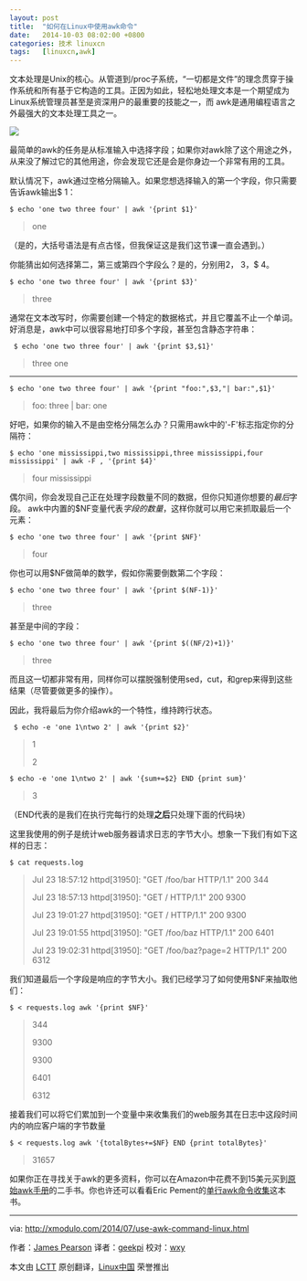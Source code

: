 ```yaml
---
layout: post
title:	"如何在Linux中使用awk命令"
date:	2014-10-03 08:02:00 +0800 
categories:	技术 linuxcn 
tags:	[linuxcn,awk]
---
```



文本处理是Unix的核心。从管道到/proc子系统，“一切都是文件”的理念贯穿于操作系统和所有基于它构造的工具。正因为如此，轻松地处理文本是一个期望成为Linux系统管理员甚至是资深用户的最重要的技能之一，而 awk是通用编程语言之外最强大的文本处理工具之一。


![](/Asserts/Images//attachment/album/201410/02/220752yr1mmmme1n8mt1n6.jpg)


最简单的awk的任务是从标准输入中选择字段；如果你对awk除了这个用途之外，从来没了解过它的其他用途，你会发现它还是会是你身边一个非常有用的工具。


默认情况下，awk通过空格分隔输入。如果您想选择输入的第一个字段，你只需要告诉awk输出$ 1：



```
$ echo 'one two three four' | awk '{print $1}'

```


> 
> one
> 
> 
> 


（是的，大括号语法是有点古怪，但我保证这是我们这节课一直会遇到。）


你能猜出如何选择第二，第三或第四个字段么？是的，分别用$2，$ 3，$ 4。



```
$ echo 'one two three four' | awk '{print $3}'

```


> 
> three
> 
> 
> 


通常在文本改写时，你需要创建一个特定的数据格式，并且它覆盖不止一个单词。好消息是，awk中可以很容易地打印多个字段，甚至包含静态字符串：



```
 $ echo 'one two three four' | awk '{print $3,$1}' 

```


> 
> three one
> 
> 
> 




---



```
$ echo 'one two three four' | awk '{print "foo:",$3,"| bar:",$1}' 

```


> 
> foo: three | bar: one
> 
> 
> 


好吧，如果你的输入不是由空格分隔怎么办？只需用awk中的'-F'标志指定你的分隔符：



```
$ echo 'one mississippi,two mississippi,three mississippi,four mississippi' | awk -F , '{print $4}' 

```


> 
> four mississippi
> 
> 
> 


偶尔间，你会发现自己正在处理字段数量不同的数据，但你只知道你想要的*最后*字段。 awk中内置的$NF变量代表*字段的数量*，这样你就可以用它来抓取最后一个元素：



```
$ echo 'one two three four' | awk '{print $NF}' 

```


> 
> four
> 
> 
> 


你也可以用$NF做简单的数学，假如你需要倒数第二个字段：



```
$ echo 'one two three four' | awk '{print $(NF-1)}' 

```


> 
> three
> 
> 
> 


甚至是中间的字段：



```
$ echo 'one two three four' | awk '{print $((NF/2)+1)}' 

```


> 
> three
> 
> 
> 


而且这一切都非常有用，同样你可以摆脱强制使用sed，cut，和grep来得到这些结果（尽管要做更多的操作）。


因此，我将最后为你介绍awk的一个特性，维持跨行状态。



```
 $ echo -e 'one 1\ntwo 2' | awk '{print $2}' 

```


> 
> 1
> 
> 
> 2
> 
> 
> 



```
$ echo -e 'one 1\ntwo 2' | awk '{sum+=$2} END {print sum}' 

```


> 
> 3
> 
> 
> 


（END代表的是我们在执行完每行的处理**之后**只处理下面的代码块）


这里我使用的例子是统计web服务器请求日志的字节大小。想象一下我们有如下这样的日志：



```
$ cat requests.log 

```


> 
> Jul 23 18:57:12 httpd[31950]: "GET /foo/bar HTTP/1.1" 200 344
> 
> 
> Jul 23 18:57:13 httpd[31950]: "GET / HTTP/1.1" 200 9300
> 
> 
> Jul 23 19:01:27 httpd[31950]: "GET / HTTP/1.1" 200 9300
> 
> 
> Jul 23 19:01:55 httpd[31950]: "GET /foo/baz HTTP/1.1" 200 6401
> 
> 
> Jul 23 19:02:31 httpd[31950]: "GET /foo/baz?page=2 HTTP/1.1" 200 6312
> 
> 
> 


我们知道最后一个字段是响应的字节大小。我们已经学习了如何使用$NF来抽取他们：



```
$ < requests.log awk '{print $NF}' 

```


> 
> 344
> 
> 
> 9300
> 
> 
> 9300
> 
> 
> 6401
> 
> 
> 6312
> 
> 
> 


接着我们可以将它们累加到一个变量中来收集我们的web服务其在日志中这段时间内的响应客户端的字节数量



```
$ < requests.log awk '{totalBytes+=$NF} END {print totalBytes}' 

```


> 
> 31657
> 
> 
> 


如果你正在寻找关于awk的更多资料，你可以在Amazon中花费不到15美元买到[原始awk手册](http://www.amazon.com/gp/product/020107981X/ref=as_li_tl?ie=UTF8&camp=1789&creative=9325&creativeASIN=020107981X&linkCode=as2&tag=xmodulo-20&linkId=6NW62B2WBRBXRFJB)的二手书。你也许还可以看看Eric Pement的[单行awk命令收集](http://www.pement.org/awk/awk1line.txt)这本书。




---


via: <http://xmodulo.com/2014/07/use-awk-command-linux.html>


作者：[James Pearson](http://xmodulo.com/author/james) 译者：[geekpi](https://github.com/geekpi) 校对：[wxy](https://github.com/wxy)


本文由 [LCTT](https://github.com/LCTT/TranslateProject) 原创翻译，[Linux中国](http://linux.cn/) 荣誉推出
